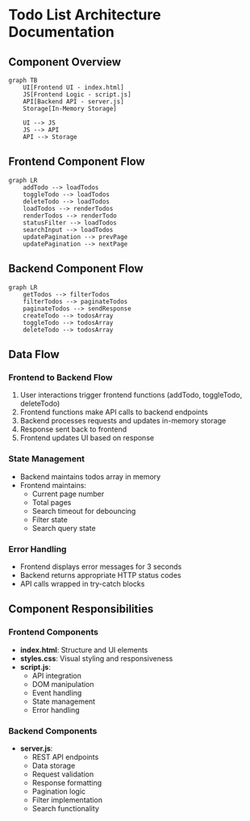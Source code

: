 # Todo List Architecture Documentation

## Component Overview

```mermaid
graph TB
    UI[Frontend UI - index.html]
    JS[Frontend Logic - script.js]
    API[Backend API - server.js]
    Storage[In-Memory Storage]

    UI --> JS
    JS --> API
    API --> Storage
```

## Frontend Component Flow

```mermaid
graph LR
    addTodo --> loadTodos
    toggleTodo --> loadTodos
    deleteTodo --> loadTodos
    loadTodos --> renderTodos
    renderTodos --> renderTodo
    statusFilter --> loadTodos
    searchInput --> loadTodos
    updatePagination --> prevPage
    updatePagination --> nextPage
```

## Backend Component Flow

```mermaid
graph LR
    getTodos --> filterTodos
    filterTodos --> paginateTodos
    paginateTodos --> sendResponse
    createTodo --> todosArray
    toggleTodo --> todosArray
    deleteTodo --> todosArray
```

## Data Flow

### Frontend to Backend Flow
1. User interactions trigger frontend functions (addTodo, toggleTodo, deleteTodo)
2. Frontend functions make API calls to backend endpoints
3. Backend processes requests and updates in-memory storage
4. Response sent back to frontend
5. Frontend updates UI based on response

### State Management
- Backend maintains todos array in memory
- Frontend maintains:
  - Current page number
  - Total pages
  - Search timeout for debouncing
  - Filter state
  - Search query state

### Error Handling
- Frontend displays error messages for 3 seconds
- Backend returns appropriate HTTP status codes
- API calls wrapped in try-catch blocks

## Component Responsibilities

### Frontend Components
- **index.html**: Structure and UI elements
- **styles.css**: Visual styling and responsiveness
- **script.js**: 
  - API integration
  - DOM manipulation
  - Event handling
  - State management
  - Error handling

### Backend Components
- **server.js**:
  - REST API endpoints
  - Data storage
  - Request validation
  - Response formatting
  - Pagination logic
  - Filter implementation
  - Search functionality
